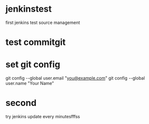 # jenkinstest
first jenkins test source management 
# test commitgit 
# set git config
git config --global user.email "you@example.com"
git config --global user.name "Your Name"
# second
try jenkins update every minutesfffss